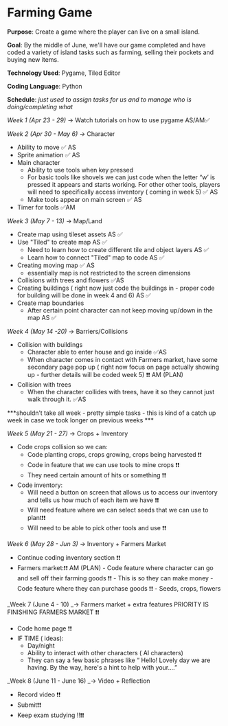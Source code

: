 # Farming Game

__Purpose__: Create a game where the player can live on a small island.

__Goal__: By the middle of June, we'll have our game completed and have coded a variety of island tasks such as farming, selling their pockets and buying new items. 

__Technology Used__: Pygame, Tiled Editor

__Coding Language__: Python

__Schedule__:
*just used to assign tasks for us and to manage who is doing/completing what*

_Week 1 (Apr 23 - 29)_ → Watch tutorials on how to use pygame AS/AM✅

_Week 2 (Apr 30 - May 6)_ → Character
 - Ability to move  ✅ AS
 - Sprite animation ✅ AS
 - Main character
     - Ability to use tools when key pressed 
     - For basic tools like shovels we can just code when the letter “w’ is pressed it appears and starts working. For other other tools, players will need to specifically        access inventory ( coming in week 5) ✅ AS
     - Make tools appear on main screen ✅ AS
 - Timer for tools ✅AM

_Week 3 (May 7 - 13)_  → Map/Land
 - Create map using tileset assets AS ✅
 - Use "Tiled" to create map AS ✅
     - Need to learn how to create different tile and object layers AS ✅
     - Learn how to connect "Tiled" map to code AS ✅
 - Creating moving map  ✅ AS
      - essentially map is not restricted to the screen dimensions 
 - Collisions with trees and flowers ✅AS
 - Creating buildings ( right now just code the buildings in - proper code for building will be done in week 4 and 6) AS ✅
 - Create map boundaries 
      - After certain point character can not keep moving up/down in the map AS ✅

_Week 4 (May 14 -20)_ → Barriers/Collisions 
 - Collision with buildings
      - Character able to enter house and go inside  ✅AS
      - When character comes in contact with Farmers market, have some secondary page pop up ( right now focus on page actually showing up - further details will be coded  week 5) ❗❗ AM (PLAN)
 - Collision with trees
      - When the character collides with trees, have it so  they cannot just walk through it. ✅AS

***shouldn’t take all week - pretty simple tasks -  this is kind of a catch up week in case we took longer on previous weeks ***

_Week 5 (May 21 - 27)_ → Crops + Inventory 
 - Code crops collision so we can:
      - Code planting crops, crops growing, crops being harvested ❗❗
      - Code in feature that we can use tools to mine crops  ❗❗
      - They need certain amount of hits or something ❗❗
 - Code inventory:
      - Will need a button on screen that allows us to access our inventory and tells us how much of each item we have ❗❗
      - Will need feature where we can select seeds that we can use to plant❗❗
      - Will need to be able to pick other tools and use ❗❗

_Week 6 (May 28 - Jun 3)_ →  Inventory + Farmers Market
 - Continue coding inventory section ❗❗
- Farmers market:❗❗ AM (PLAN)
      - Code feature where character can go and sell off their farming goods ❗❗
      - This is so they can make money
      - Code feature where they can purchase goods ❗❗
        - Seeds, crops, flowers 

_Week 7 (June 4 - 10) _→ Farmers market + extra features 
PRIORITY IS FINISHING FARMERS MARKET ❗❗
 - Code home page ❗❗
 - IF TIME ( ideas):
      - Day/night 
      - Ability to interact with other characters ( AI characters) 
      - They can say a few basic phrases like “ Hello! Lovely day we are having. By the way, here's a hint to help with your….” 

_Week 8 (June 11 - June 16) _→ Video + Reflection 
 - Record video ❗❗
 - Submit❗❗
 - Keep exam studying !!❗❗

